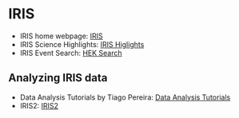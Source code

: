 # IRIS

- IRIS home webpage: [IRIS](https://iris.lmsal.com/)
- IRIS Science Highlights: [IRIS Higlights](http://iris.lmsal.com/science_highlights/)
- IRIS Event Search: [HEK Search](http://www.lmsal.com/heksearch/)

## Analyzing IRIS data
- Data Analysis Tutorials by Tiago Pereira: [Data Analysis Tutorials](https://folk.uio.no/tiago/iris9/exercises/index.html)
- IRIS2: [IRIS2](https://iris.lmsal.com/iris2/)
